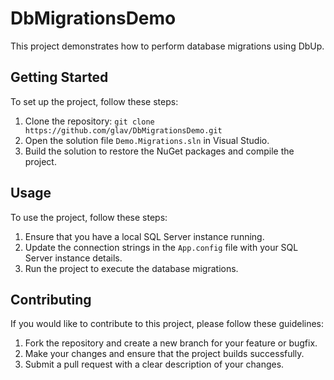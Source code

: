 # DbMigrationsDemo

This project demonstrates how to perform database migrations using DbUp.

## Getting Started

To set up the project, follow these steps:

1. Clone the repository: `git clone https://github.com/glav/DbMigrationsDemo.git`
2. Open the solution file `Demo.Migrations.sln` in Visual Studio.
3. Build the solution to restore the NuGet packages and compile the project.

## Usage

To use the project, follow these steps:

1. Ensure that you have a local SQL Server instance running.
2. Update the connection strings in the `App.config` file with your SQL Server instance details.
3. Run the project to execute the database migrations.

## Contributing

If you would like to contribute to this project, please follow these guidelines:

1. Fork the repository and create a new branch for your feature or bugfix.
2. Make your changes and ensure that the project builds successfully.
3. Submit a pull request with a clear description of your changes.

